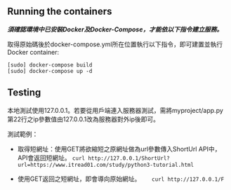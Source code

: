 ## Running the containers

***須確認環境中已安裝Docker及Docker-Compose，才能依以下指令建立服務。***

取得原始碼後於docker-compose.yml所在位置執行以下指令，即可建置並執行Docker container:

    [sudo] docker-compose build
    [sudo] docker-compose up -d

## Testing

本地測試使用127.0.0.1。若要從用戶端連入服務器測試，需將myproject/app.py第22行之ip參數值由127.0.0.1改為服務器對外ip後即可。

測試範例：
-   取得短網址：使用GET將欲縮短之原網址做為url參數傳入ShortUrl API中，API會返回短網址。
`curl http://127.0.0.1/ShortUrl?url=https://www.itread01.com/study/python3-tutorial.html`

- 使用GET返回之短網址，即會導向原始網址。
 `   curl http://127.0.0.1/F`
